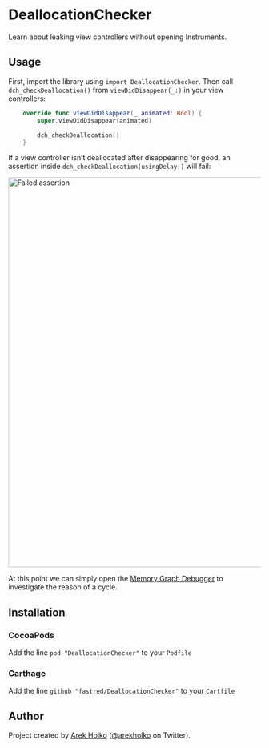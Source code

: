# DeallocationChecker

Learn about leaking view controllers without opening Instruments.

## Usage

First, import the library using `import DeallocationChecker`. Then call `dch_checkDeallocation()` from `viewDidDisappear(_:)` in your view controllers:
```swift
    override func viewDidDisappear(_ animated: Bool) {
        super.viewDidDisappear(animated)

        dch_checkDeallocation()
    }
```

If a view controller isn’t deallocated after disappearing for good, an assertion inside `dch_checkDeallocation(usingDelay:)` will fail:

<img src="Resources/deallocation_checker@2x.png" width="779" alt="Failed assertion">

At this point we can simply open the [Memory Graph Debugger](https://developer.apple.com/library/content/documentation/DeveloperTools/Conceptual/debugging_with_xcode/chapters/special_debugging_workflows.html#//apple_ref/doc/uid/TP40015022-CH9-DontLinkElementID_1) to investigate the reason of a cycle.

## Installation

### CocoaPods

Add the line `pod "DeallocationChecker"` to your `Podfile`

### Carthage
Add the line `github "fastred/DeallocationChecker"` to your `Cartfile`

## Author

Project created by [Arek Holko](http://holko.pl) ([@arekholko](https://twitter.com/arekholko) on Twitter).
